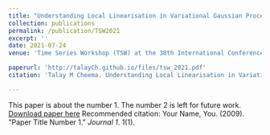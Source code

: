 ```yaml
---
title: "Understanding Local Linearisation in Variational Gaussian Process State Space Models"
collection: publications
permalink: /publication/TSW2021
excerpt: ''
date: 2021-07-24
venue: 'Time Series Workshop (TSW) at the 38th International Conference on Machine Learning (ICML)'

paperurl: 'http://talayCh.github.io/files/tsw_2021.pdf'
citation: 'Talay M Cheema. Understanding Local Linearisation in Variational Gaussian Process State Space Models. Time Series Workshop at the 28th International Conference on Machine Learning (ICML), 2021.'

---
```


This paper is about the number 1. The number 2 is left for future work.
[Download paper here](http://academicpages.github.io/files/paper1.pdf)
Recommended citation: Your Name, You. (2009). "Paper Title Number 1." <i>Journal 1</i>. 1(1).
